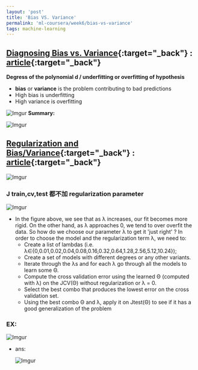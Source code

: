 ```yaml
---
layout: 'post'
title: 'Bias VS. Variance'
permalink: 'ml-coursera/week6/bias-vs-variance'
tags: machine-learning 
---
```


## [Diagnosing Bias vs. Variance](https://www.coursera.org/learn/machine-learning/lecture/yCAup/diagnosing-bias-vs-variance){:target="_back"} : [article](https://www.coursera.org/learn/machine-learning/supplement/81vp0/diagnosing-bias-vs-variance){:target="_back"}

__Degress of the polynomial d / underfitting or overfitting of hypothesis__

   
   - **bias** or **variance** is the problem contributing to bad predictions
   - High bias is underfitting
   - High variance is overfitting

   ![Imgur](https://i.imgur.com/OmrKvp5.gif)
__Summary:__

![Imgur](https://i.imgur.com/giDkd2t.gif)

## [Regularization and Bias/Variance](https://www.coursera.org/learn/machine-learning/lecture/4VDlf/regularization-and-bias-variance){:target="_back"} : [article](https://www.coursera.org/learn/machine-learning/supplement/JPJJj/regularization-and-bias-variance){:target="_back"}

![Imgur](https://i.imgur.com/G6LPK5f.gif)

### __J train,cv,test 都不加 regularization parameter__
![Imgur](https://i.imgur.com/SpGAdSh.gif)

- In the figure above, we see that as λ increases, our fit becomes more rigid. On the other hand, as λ approaches 0, we tend to over overfit the data. So how do we choose our parameter λ to get it 'just right' ? In order to choose the model and the regularization term λ, we need to:
   - Create a list of lambdas (i.e. λ∈{0,0.01,0.02,0.04,0.08,0.16,0.32,0.64,1.28,2.56,5.12,10.24});
   - Create a set of models with different degrees or any other variants.
   - Iterate through the λs and for each λ go through all the models to learn some Θ.
   - Compute the cross validation error using the learned Θ (computed with λ) on the JCV(Θ) without regularization or λ = 0.
   - Select the best combo that produces the lowest error on the cross validation set.
   - Using the best combo Θ and λ, apply it on Jtest(Θ) to see if it has a good generalization of the problem

### EX:
 
 ![Imgur](https://i.imgur.com/WYiJ838.gif) 

 - ans:

   ![Imgur](https://i.imgur.com/nZlfBjOh.gif)